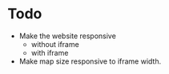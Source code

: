 # Todo

- Make the website responsive
  - without iframe
  - with iframe
- Make map size responsive to iframe width.
